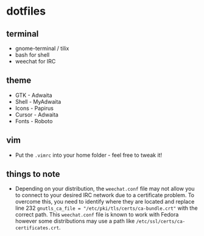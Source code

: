 # dotfiles

## terminal
* gnome-terminal / tilix
* bash for shell
* weechat for IRC

## theme
* GTK - Adwaita
* Shell - MyAdwaita
* Icons - Papirus
* Cursor - Adwaita
* Fonts - Roboto

## vim
* Put the `.vimrc` into your home folder - feel free to tweak it!

## things to note
* Depending on your distribution, the `weechat.conf` file may not allow you to connect to your desired IRC network due to a certificate problem. To overcome this, you need to identify where they are located and replace line 232 `gnutls_ca_file = "/etc/pki/tls/certs/ca-bundle.crt"` with the correct path. This `weechat.conf` file is known to work with Fedora however some distributions may use a path like `/etc/ssl/certs/ca-certificates.crt`.

